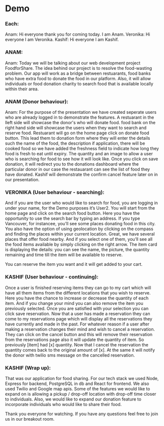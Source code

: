 # Demo
### Each:
Anam: Hi everyone thank you for coming today. I am Anam.
Veronika: Hi everyone I am Veronika.
Kashif: Hi everyone I am Kashif.


### ANAM: 

Anam: Today we will be talking about our web development project FoodforShare. The idea behind our project is to resolve the food-wasting problem. Our app will work as a bridge between restuarants, food banks who have extra food to donate the food in our platform. Also, it will allow individuals or food donation charity to search food that is available locally within their area.


### ANAM (Donor behaviour):

Anam: For the purpose of the presentation we have created seperate users who are already logged in to demonstrate the features. A restuarant in the lleft side will showcase the donor's who will donate food. food bank on the right hand side will showcase the users when they want to search and reserve food. Restuarant will go on the home page click on donate food button. 
This lead them to donation form where they will enter the details such the name of the food, the description if application, there will be cooked food so we have added the freshness field to indicate how long they food is fresh to eat until expiry. The quantity and an image to allow a user who is searching for food to see how it will look like. Once you click on save donation, it will redirect you to the donations dashboard where the particular donor in our case the restauarant can see the list of food they have donated. Kashif will demonstrate the confirm cancel feature later on in our presentation.


### VERONIKA (User behaviour - searching):
And if you are the user who would like to search for food, you are logging in under your name, for the Demo purposes it’s User2. You will start from the home page and click on the search food button.
Here you have the opportunity to use the search bar by typing an address. 
If you type Vancouver, for instancee, you’ll see some places donating food in this city.
You also have the option of using geolocation by clicking on the compass and finding the places within your current location.
Great, we have several places that offer food nearby. 
And if you select one of them, you’ll see all the food items available by simply clicking on the right arrow. The item card is displaying the details: you can see the name, the picture, the quantity remaining and time till the item will be available to reserve. 

You can reserve the item you want and it will get added to your cart.


### KASHIF (User behaviour - continuing):

Once a user is finished reserving items they can go to my cart which will have all them items from the different locations that you wish to reserve. Here you have the chance to increase or decrease the quantity of each item. And if you change your mind you can also remove the item you previously selected. Once you are satisfied with your selection you can click save reservation. Now that a user has made a reservation they can come to my reservations page which will display all the reservations they have currently and made in the past. For whatever reason if a user after making a reservation changes their mind and wish to cancel a reservation. They can click on the cancel button and this will remove their reservation from the reservations page also it will update the quantity of item. So previously [item] had [x] quantity. Now that I cancel the reservation the quantity comes back to the original amount of [x]. At the same it will notify the donor with twilio sms message on the cancelled reservation.


### KASHIF (Wrap up):
That was our application for food sharing. For our tech stack we used Node, Express for backend, PostgreSQL in db and React for frontend. We also used Twilio and Google map apis. Some of the features we would like to expand on is allowing a pickup / drop-off location with drop-off time closer to individuals. Also, we would like to expand our donation feature to incorporate individuals who would like to share their food.

Thank you everyone for watching. If you have any questions feel free to join us in our breakout room.
 


